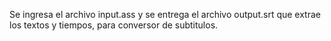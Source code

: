 Se ingresa el archivo input.ass y se entrega el archivo output.srt que extrae los textos y tiempos, para conversor de subtitulos. 
